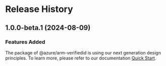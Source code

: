 # Release History
    
## 1.0.0-beta.1 (2024-08-09)

### Features Added

The package of @azure/arm-verifiedid is using our next generation design principles. To learn more, please refer to our documentation [Quick Start](https://aka.ms/azsdk/js/mgmt/quickstart).
